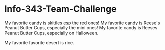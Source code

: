 # Info-343-Team-Challenge

My favorite candy is skittles esp the red ones!
My favorite candy is Reese's Peanut Butter Cups, especially the mini ones!
My favorite candy is Reeses Peanut Butter Cups, especially on Halloween.

My favorite favorite desert is rice.
